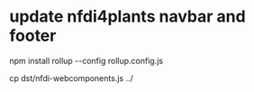 # update nfdi4plants navbar and footer

npm install 
rollup --config rollup.config.js


cp dst/nfdi-webcomponents.js ../
